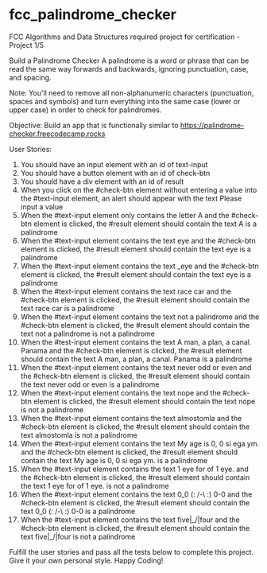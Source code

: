 # fcc_palindrome_checker
FCC Algorithms and Data Structures required project for certification - Project 1/5

Build a Palindrome Checker
A palindrome is a word or phrase that can be read the same way forwards and backwards, ignoring punctuation, case, and spacing.

Note: You'll need to remove all non-alphanumeric characters (punctuation, spaces and symbols) and turn everything into the same case (lower or upper case) in order to check for palindromes.

Objective: Build an app that is functionally similar to https://palindrome-checker.freecodecamp.rocks

User Stories:

1. You should have an input element with an id of text-input
2. You should have a button element with an id of check-btn
3. You should have a div element with an id of result
4. When you click on the #check-btn element without entering a value into the #text-input element, an alert should appear with the text Please input a value
5. When the #text-input element only contains the letter A and the #check-btn element is clicked, the #result element should contain the text A is a palindrome
6. When the #text-input element contains the text eye and the #check-btn element is clicked, the #result element should contain the text eye is a palindrome
7. When the #text-input element contains the text _eye and the #check-btn element is clicked, the #result element should contain the text eye is a palindrome
8. When the #text-input element contains the text race car and the #check-btn element is clicked, the #result element should contain the text race car is a palindrome
9. When the #text-input element contains the text not a palindrome and the #check-btn element is clicked, the #result element should contain the text not a palindrome is not a palindrome
10. When the #test-input element contains the text A man, a plan, a canal. Panama and the #check-btn element is clicked, the #result element should contain the text A man, a plan, a canal. Panama is a palindrome
11. When the #text-input element contains the text never odd or even and the #check-btn element is clicked, the #result element should contain the text never odd or even is a palindrome
12. When the #text-input element contains the text nope and the #check-btn element is clicked, the #result element should contain the text nope is not a palindrome
13. When the #text-input element contains the text almostomla and the #check-btn element is clicked, the #result element should contain the text almostomla is not a palindrome
14. When the #text-input element contains the text My age is 0, 0 si ega ym. and the #check-btn element is clicked, the #result element should contain the text My age is 0, 0 si ega ym. is a palindrome
15. When the #text-input element contains the text 1 eye for of 1 eye. and the #check-btn element is clicked, the #result element should contain the text 1 eye for of 1 eye. is not a palindrome
16. When the #text-input element contains the text 0_0 (: /-\ :) 0-0 and the #check-btn element is clicked, the #result element should contain the text 0_0 (: /-\ :) 0-0 is a palindrome
17. When the #text-input element contains the text five|\_/|four and the #check-btn element is clicked, the #result element should contain the text five|\_/|four is not a palindrome

Fulfill the user stories and pass all the tests below to complete this project. Give it your own personal style. Happy Coding!